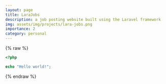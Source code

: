 ```yaml
---
layout: page
title: LaraJobs
description: a job posting website built using the Laravel framework
img: assets/img/projects/lara-jobs.png
importance: 2
category: personal
---
```

{% raw %}

```php
<?php

echo "Hello world!";
```

{% endraw %}